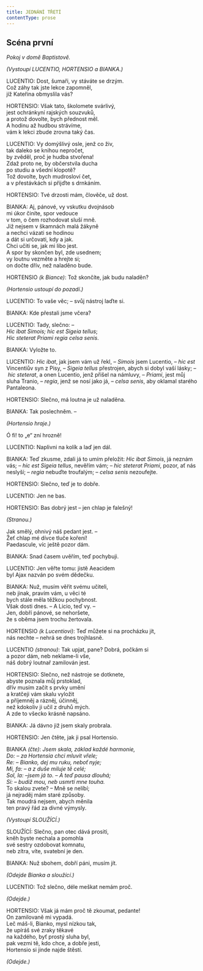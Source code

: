 ```yaml
---
title: JEDNÁNÍ TŘETÍ
contentType: prose
---
```


<section>

## Scéna první

_Pokoj v domě Baptistově._

_(Vystoupí LUCENTIO, HORTENSIO a BIANKA.)_

LUCENTIO: Dost, šumaři, vy stáváte se drzým.  
Což záhy tak jste lekce zapomněl,  
jíž Kateřina obmyslila vás?

HORTENSIO: Však tato, školomete svárlivý,  
jest ochránkyní rajských souzvuků,  
a protož dovolte, bych přednost měl.  
A hodinu až hudbou strávíme,  
vám k lekci zbude zrovna taký čas.

LUCENTIO: Vy domýšlivý osle, jenž co živ,  
tak daleko se knihou nepročet,  
by zvěděl, proč je hudba stvořena!  
Zdaž proto ne, by občerstvila ducha  
po studiu a všední klopotě?  
Tož dovolte, bych mudrosloví čet,  
a v přestávkách si přijďte s drnkáním.

HORTENSIO: Tvé drzosti mám, člověče, už dost.

BIANKA: Aj, pánové, vy vskutku dvojnásob  
mi úkor činíte, spor vedouce  
v tom, o čem rozhodovat sluší mně.  
Již nejsem v škamnách malá žákyně  
a nechci vázati se hodinou  
a dát si určovati, kdy a jak.  
Chci učiti se, jak mi libo jest.  
A spor by skončen byl, zde usednem;  
vy loutnu vezměte a hrejte si;  
on dočte dřív, než naladěno bude.

HORTENSIO _(k Biance)_: Tož skončíte, jak budu naladěn?

_(Hortensio ustoupí do pozadí.)_

LUCENTIO: To vaše věc; – svůj nástroj laďte si.

BIANKA: Kde přestali jsme včera?

LUCENTIO: Tady, slečno: –  
_Hic ibat Simois; hic est Sigeia tellus_;  
_Hic steterat Priami regia celsa senis_.

BIANKA: Vyložte to.

LUCENTIO: _Hic ibat_, jak jsem vám už řekl, – _Simois_ jsem Lucentio, – _hic est_ Vincentiův syn z Pisy, – _Sigeia tellus_ přestrojen, abych si dobyl vaší lásky; – _hic steterat_, a onen Lucentio, jenž přišel na námluvy, – _Priami_, jest můj sluha Tranio, – _regia_, jenž se nosí jako já, – _celsa senis_, aby oklamal starého Pantaleona.

HORTENSIO: Slečno, má loutna je už naladěna.

BIANKA: Tak poslechněm. –

_(Hortensio hraje.)_

Ó fi! to „e“ zní hrozně!

LUCENTIO: Naplivni na kolík a laď jen dál.

BIANKA: Teď zkusme, zdali já to umím přeložit: _Hic ibat Simois_, já neznám vás; – _hic est Sigeia tellus_, nevěřím vám; – _hic steterat Priami_, pozor, ať nás neslyší; – _regia_ nebuďte troufalým; – _celsa senis_ nezoufejte.

HORTENSIO: Slečno, teď je to dobře.

LUCENTIO: Jen ne bas.

HORTENSIO: Bas dobrý jest – jen chlap je falešný!

_(Stranou.)_

Jak smělý, ohnivý náš pedant jest. –  
Žeť chlap mé dívce tluče koření!  
Paedascule, víc ještě pozor dám.

BIANKA: Snad časem uvěřím, teď pochybuji.

LUCENTIO: Jen věřte tomu: jistě Aeacidem  
byl Ajax nazván po svém dědečku.

BIANKA: Nuž, musím věřit svému učiteli,  
neb jinak, pravím vám, u věci té  
bych stále měla těžkou pochybnost.  
Však dosti dnes. – A Licio, teď vy. –  
Jen, dobří pánové, se nehoršete,  
že s oběma jsem trochu žertovala.

HORTENSIO _(k Lucentiovi)_: Teď můžete si na procházku jít,  
nás nechte – nehrá se dnes trojhlasně.

LUCENTIO _(stranou)_: Tak upjat, pane? Dobrá, počkám si  
a pozor dám, neb neklame-li vše,  
náš dobrý loutnař zamilován jest.

HORTENSIO: Slečno, než nástroje se dotknete,  
abyste poznala můj prstoklad,  
dřív musím začít s prvky umění  
a kratčeji vám skalu vyložit  
a příjemněj a rázněj, účinněj,  
než kdokoliv ji učil z druhů mých.  
A zde to všecko krásně napsáno.

BIANKA: Já dávno již jsem skaly probrala.

HORTENSIO: Jen čtěte, jak ji psal Hortensio.

BIANKA _(čte)_: _Jsem skala, základ každé harmonie,  
Do: – za Hortensia chci mluvit vřele;  
Re: – Bianko, dej mu ruku, neboť nyje;  
Mi, fa: – a z duše miluje tě celé;  
Sol, la: –jsem já to. – A teď pausa dlouhá;  
Si: – budiž mou, neb usmrtí mne touha._  
To skalou zvete? – Mně se nelíbí;  
já nejraděj mám staré způsoby.  
Tak moudrá nejsem, abych měnila  
ten pravý řád za divné výmysly.

_(Vystoupí SLOUŽÍCÍ.)_

SLOUŽÍCÍ: Slečno, pan otec dává prositi,  
kněh byste nechala a pomohla  
své sestry ozdobovat komnatu,  
neb zítra, víte, svatební je den.

BIANKA: Nuž sbohem, dobří páni, musím jít.

_(Odejde Bianka a sloužící.)_

LUCENTIO: Tož slečno, déle meškat nemám proč.

_(Odejde.)_

HORTENSIO: Však já mám proč tě zkoumat, pedante!  
On zamilovaně mi vypadá.  
Leč máš-li, Bianko, mysl nízkou tak,  
že upíráš své zraky těkavé  
na každého, byť prostý sluha byl,  
pak vezmi tě, kdo chce, a dobře jesti,  
Hortensio si jinde najde štěstí.

_(Odejde.)_

</section>
